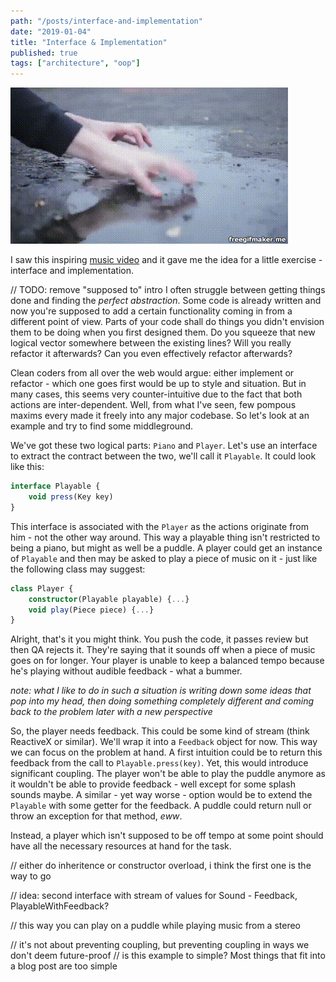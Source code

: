 ```yaml
---
path: "/posts/interface-and-implementation"
date: "2019-01-04"
title: "Interface & Implementation"
published: true
tags: ["architecture", "oop"]
---
```

![puddle-piano](puddle-piano.gif)

I saw this inspiring [music video](https://www.youtube.com/watch?v=-SqySU-qJQc) and it gave me
the idea for a little exercise - interface and implementation. 

// TODO: remove "supposed to" intro
I often struggle between getting things done and finding the *perfect abstraction*. Some code is already written
and now you're supposed to add a certain functionality coming in from a different point of view. Parts of your
code shall do things you didn't envision them to be doing when you first designed them. Do you squeeze that new
logical vector somewhere between the existing lines? Will you really refactor it afterwards? Can you even effectively
refactor afterwards?

Clean coders from all over the web would argue: either implement or refactor - which one goes first would be up to
style and situation. But in many cases, this seems very counter-intuitive due to the fact that both actions are
inter-dependent. Well, from what I've seen, few pompous maxims every made it freely into any major codebase.
So let's look at an example and try to find some middleground.

We've got these two logical parts: `Piano` and `Player`. Let's use an interface to extract the contract
between the two, we'll call it `Playable`. It could look like this:
```typescript
interface Playable {
    void press(Key key)
}
```
This interface is associated with the `Player` as the actions originate from him - not the other way around.
This way a playable thing isn't restricted to being a piano, but might as well be a puddle.
A player could get an instance of `Playable` and then may be asked to play a piece of music on it - just
like the following class may suggest:
```typescript
class Player {
    constructor(Playable playable) {...}
    void play(Piece piece) {...}
}
```
Alright, that's it you might think. You push the code, it passes review but then QA rejects it.
They're saying that it sounds off when a piece of music goes on for longer. Your player is
unable to keep a balanced tempo because he's playing without audible feedback - what a bummer.

*note: what I like to do in such a situation is writing down some ideas that pop into my head, then
doing something completely different and coming back to the problem later with a new perspective*

So, the player needs feedback. This could be some kind of stream (think ReactiveX or similar). We'll wrap it into a
`Feedback` object for now. This way we can focus on the problem at hand. A first intuition could be to return this 
feedback from the call to `Playable.press(key)`. Yet, this would introduce significant coupling. The player won't be 
able to play the puddle anymore as it wouldn't be able to provide feedback - well except for some splash sounds maybe. 
A similar - yet way worse - option would be to extend the `Playable` with some getter for the feedback. A puddle could 
return null or throw an exception for that method, *eww*.

Instead, a player which isn't supposed to be off tempo at some point should have all the necessary resources at hand
for the task.

// either do inheritence or constructor overload, i think the first one is the way to go

// idea: second interface with stream of values for Sound - Feedback, PlayableWithFeedback?

// this way you can play on a puddle while playing music from a stereo

// it's not about preventing coupling, but preventing coupling in ways we don't deem future-proof
// is this example to simple? Most things that fit into a blog post are too simple